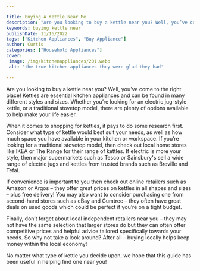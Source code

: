 ```yaml
---

title: Buying A Kettle Near Me
description: "Are you looking to buy a kettle near you? Well, you’ve come to the right place! Kettles are essential kitchen appliances and can b...learn more about it now"
keywords: buying kettle near
publishDate: 11/16/2022
tags: ["Kitchen Appliances", "Buy Appliance"]
author: Curtis
categories: ["Household Appliances"]
cover: 
 image: /img/kitchenappliances/201.webp
 alt: 'the true kitchen appliances they were glad they had'

---
```


Are you looking to buy a kettle near you? Well, you’ve come to the right place! Kettles are essential kitchen appliances and can be found in many different styles and sizes. Whether you’re looking for an electric jug-style kettle, or a traditional stovetop model, there are plenty of options available to help make your life easier. 

When it comes to shopping for kettles, it pays to do some research first. Consider what type of kettle would best suit your needs, as well as how much space you have available in your kitchen or workspace. If you’re looking for a traditional stovetop model, then check out local home stores like IKEA or The Range for their range of kettles. If electric is more your style, then major supermarkets such as Tesco or Sainsbury's sell a wide range of electric jugs and kettles from trusted brands such as Breville and Tefal. 

If convenience is important to you then check out online retailers such as Amazon or Argos – they offer great prices on kettles in all shapes and sizes – plus free delivery! You may also want to consider purchasing one from second-hand stores such as eBay and Gumtree – they often have great deals on used goods which could be perfect if you’re on a tight budget. 

Finally, don’t forget about local independent retailers near you – they may not have the same selection that larger stores do but they can often offer competitive prices and helpful advice tailored specifically towards your needs. So why not take a look around? After all – buying locally helps keep money within the local economy! 

No matter what type of kettle you decide upon, we hope that this guide has been useful in helping find one near you!